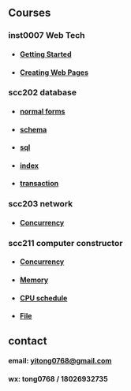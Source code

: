 ## Courses

### inst0007 Web Tech

* #### [Getting Started](./src/tong0768/inst0007/_01GettingStarted/GettingStarted.md)
* #### [Creating Web Pages](./src/tong0768/inst0007/_02CreatingWebPages/CreatingWebPages.md)

### scc202 database

* #### [normal forms](./src/tong0768/scc201/normalForms/readme.md)
* #### [schema](./src/tong0768/scc201/schema/readme.md)
* #### [sql](./src/tong0768/scc201/sql/readme.md)
* #### [index](./src/tong0768/scc201/index/readme.md)
* #### [transaction](./src/tong0768/scc201/transaction/readme.md)

### scc203 network

* #### [Concurrency](./src/tong0768/scc211/concurrency)

### scc211 computer constructor

* #### [Concurrency](./src/tong0768/scc211/concurrency)
* #### [Memory](./src/tong0768/scc211/memory/readme.md)
* #### [CPU schedule](./src/tong0768/scc211/schedule/readme.md)
* #### [File](./src/tong0768/scc211/file/readme.md)

## contact

#### email: yitong0768@gmail.com
#### wx: tong0768 / 18026932735